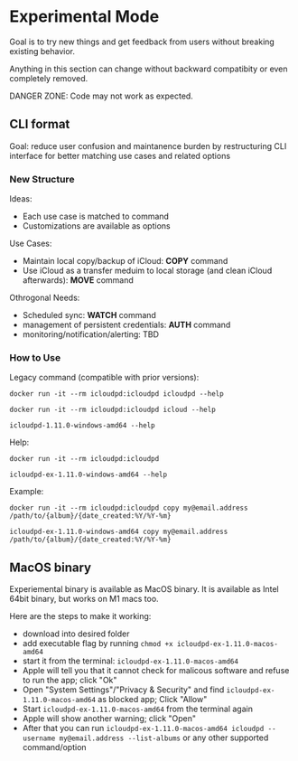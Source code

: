 # Experimental Mode

Goal is to try new things and get feedback from users without breaking existing behavior.

Anything in this section can change without backward compatibity or even completely removed.

DANGER ZONE: Code may not work as expected.

## CLI format

Goal: reduce user confusion and maintanence burden by restructuring CLI interface for better matching use cases and related options

### New Structure

Ideas:
- Each use case is matched to command
- Customizations are available as options

Use Cases:
- Maintain local copy/backup of iCloud: **COPY** command
- Use iCloud as a transfer meduim to local storage (and clean iCloud afterwards): **MOVE** command

Othrogonal Needs:
- Scheduled sync: **WATCH** command
- management of persistent credentials: **AUTH** command
- monitoring/notification/alerting: TBD


### How to Use

Legacy command (compatible with prior versions):

`docker run -it --rm icloudpd:icloudpd icloudpd --help`

`docker run -it --rm icloudpd:icloudpd icloud --help`

`icloudpd-1.11.0-windows-amd64 --help`

Help:

`docker run -it --rm icloudpd:icloudpd`

`icloudpd-ex-1.11.0-windows-amd64 --help`

Example:

`docker run -it --rm icloudpd:icloudpd copy my@email.address /path/to/{album}/{date_created:%Y/%Y-%m}`

`icloudpd-ex-1.11.0-windows-amd64 copy my@email.address /path/to/{album}/{date_created:%Y/%Y-%m}`

## MacOS binary

Experiemental binary is available as MacOS binary. It is available as Intel 64bit binary, but works on M1 macs too.

Here are the steps to make it working:
- download into desired folder
- add executable flag by running `chmod +x icloudpd-ex-1.11.0-macos-amd64`
- start it from the terminal: `icloudpd-ex-1.11.0-macos-amd64`
- Apple will tell you that it cannot check for malicous software and refuse to run the app; click "Ok"
- Open "System Settings"/"Privacy & Security" and find `icloudpd-ex-1.11.0-macos-amd64` as blocked app; Click "Allow"
- Start `icloudpd-ex-1.11.0-macos-amd64` from the terminal again
- Apple will show another warning; click "Open"
- After that you can run `icloudpd-ex-1.11.0-macos-amd64 icloudpd --username my@email.address --list-albums` or any other supported command/option
